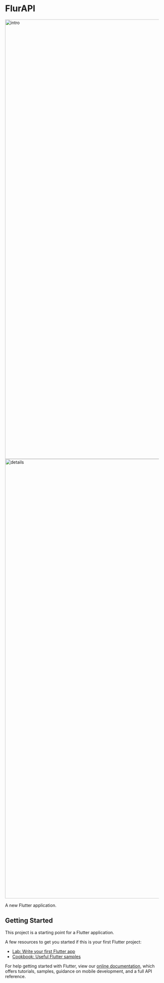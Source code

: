 # FlurAPI
<img width="1440" alt="intro" src="https://user-images.githubusercontent.com/67383465/95609446-539db900-0a7c-11eb-9a62-199f7f9ae1ac.png">
<img width="1440" alt="details" src="https://user-images.githubusercontent.com/67383465/95609564-847dee00-0a7c-11eb-8ca2-48cc2bfa89f0.png">

A new Flutter application.

## Getting Started

This project is a starting point for a Flutter application.

A few resources to get you started if this is your first Flutter project:

- [Lab: Write your first Flutter app](https://flutter.dev/docs/get-started/codelab)
- [Cookbook: Useful Flutter samples](https://flutter.dev/docs/cookbook)

For help getting started with Flutter, view our
[online documentation](https://flutter.dev/docs), which offers tutorials,
samples, guidance on mobile development, and a full API reference.



